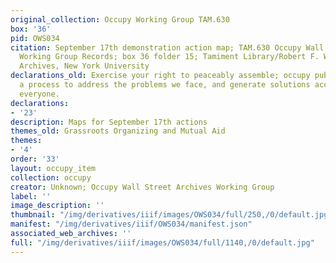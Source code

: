 ```yaml
---
original_collection: Occupy Working Group TAM.630
box: '36'
pid: OWS034
citation: September 17th demonstration action map; TAM.630 Occupy Wall Street Archives
  Working Group Records; box 36 folder 15; Tamiment Library/Robert F. Wagner Labor
  Archives, New York University
declarations_old: Exercise your right to peaceably assemble; occupy public space;  create
  a process to address the problems we face, and generate solutions accessible to
  everyone.
declarations:
- '23'
description: Maps for September 17th actions
themes_old: Grassroots Organizing and Mutual Aid
themes:
- '4'
order: '33'
layout: occupy_item
collection: occupy
creator: Unknown; Occupy Wall Street Archives Working Group
label: ''
image_description: ''
thumbnail: "/img/derivatives/iiif/images/OWS034/full/250,/0/default.jpg"
manifest: "/img/derivatives/iiif/OWS034/manifest.json"
associated_web_archives: ''
full: "/img/derivatives/iiif/images/OWS034/full/1140,/0/default.jpg"
---
```

